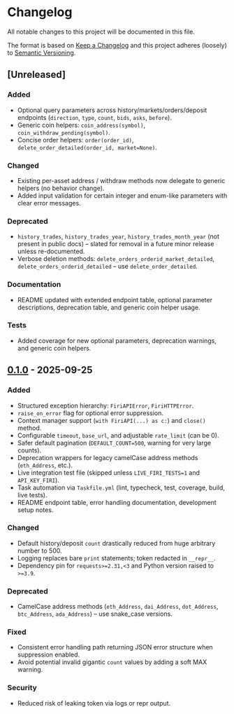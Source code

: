 # Changelog

All notable changes to this project will be documented in this file.

The format is based on [Keep a Changelog](https://keepachangelog.com/en/1.1.0/) and this project adheres (loosely) to [Semantic Versioning](https://semver.org/spec/v2.0.0.html).

## [Unreleased]

### Added
 
- Optional query parameters across history/markets/orders/deposit endpoints (`direction`, `type`, `count`, `bids`, `asks`, `before`).
- Generic coin helpers: `coin_address(symbol)`, `coin_withdraw_pending(symbol)`.
- Concise order helpers: `order(order_id)`, `delete_order_detailed(order_id, market=None)`.

### Changed
 
- Existing per-asset address / withdraw methods now delegate to generic helpers (no behavior change).
- Added input validation for certain integer and enum-like parameters with clear error messages.

### Deprecated
 
- `history_trades`, `history_trades_year`, `history_trades_month_year` (not present in public docs) – slated for removal in a future minor release unless re-documented.
- Verbose deletion methods: `delete_orders_orderid_market_detailed`, `delete_orders_orderid_detailed` – use `delete_order_detailed`.

### Documentation
 
- README updated with extended endpoint table, optional parameter descriptions, deprecation table, and generic coin helper usage.

### Tests
 
- Added coverage for new optional parameters, deprecation warnings, and generic coin helpers.


## [0.1.0] - 2025-09-25

### Added

- Structured exception hierarchy: `FiriAPIError`, `FiriHTTPError`.
- `raise_on_error` flag for optional error suppression.
- Context manager support (`with FiriAPI(...) as c:`) and `close()` method.
- Configurable `timeout`, `base_url`, and adjustable `rate_limit` (can be 0).
- Safer default pagination (`DEFAULT_COUNT=500`, warning for very large counts).
- Deprecation wrappers for legacy camelCase address methods (`eth_Address`, etc.).
- Live integration test file (skipped unless `LIVE_FIRI_TESTS=1` and `API_KEY_FIRI`).
- Task automation via `Taskfile.yml` (lint, typecheck, test, coverage, build, live tests).
- README endpoint table, error handling documentation, development setup notes.

### Changed

- Default history/deposit `count` drastically reduced from huge arbitrary number to 500.
- Logging replaces bare `print` statements; token redacted in `__repr__`.
- Dependency pin for `requests>=2.31,<3` and Python version raised to `>=3.9`.

### Deprecated

- CamelCase address methods (`eth_Address`, `dai_Address`, `dot_Address`, `btc_Address`, `ada_Address`) – use snake_case versions.

### Fixed

- Consistent error handling path returning JSON error structure when suppression enabled.
- Avoid potential invalid gigantic `count` values by adding a soft MAX warning.

### Security

- Reduced risk of leaking token via logs or repr output.

[0.1.0]: https://github.com/jeircul/firipy/releases/tag/v0.1.0

